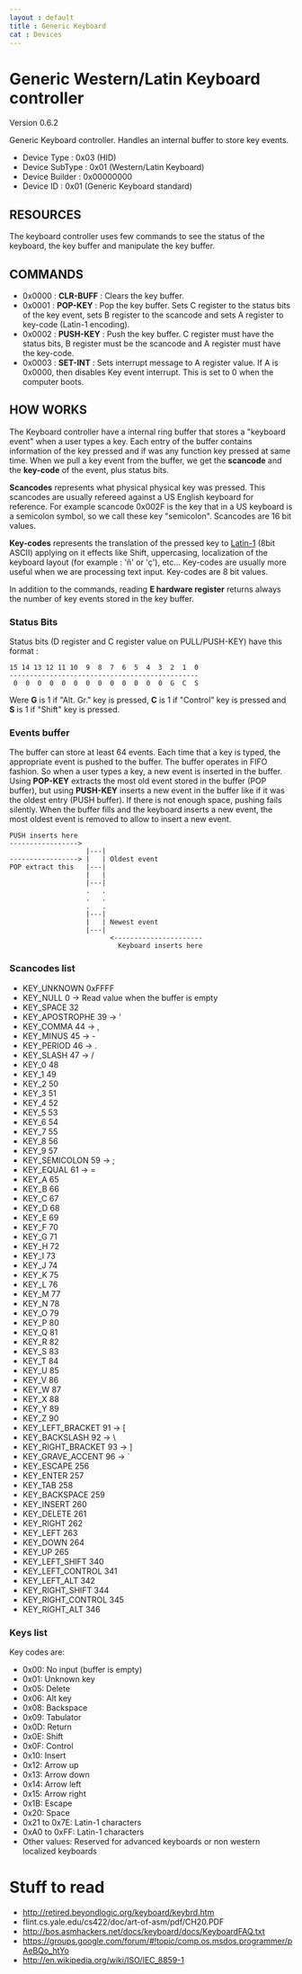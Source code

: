 ```yaml
---
layout : default
title : Generic Keyboard
cat : Devices
---
```

Generic Western/Latin Keyboard controller
================
Version 0.6.2

Generic Keyboard controller. Handles an internal buffer to store key events.

 - Device Type     : 0x03 (HID)
 - Device SubType  : 0x01 (Western/Latin Keyboard)
 - Device Builder  : 0x00000000
 - Device ID       : 0x01 (Generic Keyboard standard)


RESOURCES
---------

The keyboard controller uses few commands to see the status of the keyboard,
the key buffer and manipulate the key buffer.

COMMANDS
--------


 - 0x0000 : **CLR-BUFF** :
   Clears the key buffer.
 - 0x0001 : **POP-KEY** :
   Pop the key buffer. Sets C register to the status bits of the key event, 
   sets B register to the scancode and sets A register to key-code (Latin-1 
   encoding).
 - 0x0002 : **PUSH-KEY** :
   Push the key buffer. C register must have the status bits, B register must 
   be the scancode and A register must have the key-code.
 - 0x0003 : **SET-INT** :
   Sets interrupt message to A register value. If A is 0x0000, then disables
   Key event interrupt. This is set to 0 when the computer boots.

HOW WORKS
---------

The Keyboard controller have a internal ring buffer that stores a
"keyboard event" when a user types a key. Each entry of the buffer contains
information of the key pressed and if was any function key pressed at same time.
When we pull a key event from the buffer, we get the **scancode** and the **key-code** 
of the event, plus status bits.

**Scancodes** represents what physical physical key was pressed. This scancodes 
are usually refereed against a US English keyboard for reference. For example 
scancode 0x002F is the key that in a US keyboard is a semicolon symbol, so we 
call these key "semicolon". Scancodes are 16 bit values.

**Key-codes** represents the translation of the pressed key to [Latin-1](http://en.wikipedia.org/wiki/ISO/IEC_8859-1)
(8bit ASCII) applying on it effects like Shift, uppercasing, localization of the
keyboard layout (for example : 'ñ' or 'ç'), etc... Key-codes are usually more 
useful when we are processing text input. Key-codes are 8 bit values.

In addition to the commands, reading **E hardware register** returns always 
the number of key events stored in the key buffer.  

### Status Bits

Status bits (D register and C register value on PULL/PUSH-KEY) have this format :

    15 14 13 12 11 10  9  8  7  6  5  4  3  2  1  0
    -----------------------------------------------
     0  0  0  0  0  0  0  0  0  0  0  0  0  G  C  S

Were **G** is 1 if "Alt. Gr." key is pressed, **C** is 1 if "Control" key is pressed
 and **S** is 1 if "Shift" key is pressed.


### Events buffer
The buffer can store at least 64 events. Each time that a key is typed, the
appropriate event is pushed to the buffer.
The buffer operates in FIFO fashion. So when a user types a key, a new event is
inserted in the buffer. Using **POP-KEY** extracts the most old event stored 
in the buffer (POP buffer), but using **PUSH-KEY** inserts a new event in the 
buffer like if it was the oldest entry (PUSH buffer). If there is not enough 
space, pushing fails silently. When the buffer fills and the keyboard inserts a
new event, the most oldest event is removed to allow to insert a new event.

    PUSH inserts here
    ----------------->
                       |---|
    -----------------> |   | Oldest event
    POP extract this   |---|
                       |   |
                       |---|
                       .   .
                       .   .
                       .   .
                       |---|
                       |   | Newest event
                       |---|
                             <----------------------
                               Keyboard inserts here


### Scancodes list

 - KEY_UNKNOWN       0xFFFF
 - KEY_NULL          0    -> Read value when the buffer is empty
 - KEY_SPACE         32
 - KEY_APOSTROPHE    39   -> '
 - KEY_COMMA         44   -> ,
 - KEY_MINUS         45   -> -
 - KEY_PERIOD        46   -> .
 - KEY_SLASH         47   -> /
 - KEY_0             48
 - KEY_1             49
 - KEY_2             50
 - KEY_3             51
 - KEY_4             52
 - KEY_5             53
 - KEY_6             54
 - KEY_7             55
 - KEY_8             56
 - KEY_9             57
 - KEY_SEMICOLON     59   -> ;
 - KEY_EQUAL         61   -> =
 - KEY_A             65
 - KEY_B             66
 - KEY_C             67
 - KEY_D             68
 - KEY_E             69
 - KEY_F             70
 - KEY_G             71
 - KEY_H             72
 - KEY_I             73
 - KEY_J             74
 - KEY_K             75
 - KEY_L             76
 - KEY_M             77
 - KEY_N             78
 - KEY_O             79
 - KEY_P             80
 - KEY_Q             81
 - KEY_R             82
 - KEY_S             83
 - KEY_T             84
 - KEY_U             85
 - KEY_V             86
 - KEY_W             87
 - KEY_X             88
 - KEY_Y             89
 - KEY_Z             90
 - KEY_LEFT_BRACKET  91  -> [
 - KEY_BACKSLASH     92  -> \
 - KEY_RIGHT_BRACKET 93  -> ]
 - KEY_GRAVE_ACCENT  96  -> `
 - KEY_ESCAPE        256
 - KEY_ENTER         257
 - KEY_TAB           258
 - KEY_BACKSPACE     259
 - KEY_INSERT        260
 - KEY_DELETE        261
 - KEY_RIGHT         262
 - KEY_LEFT          263
 - KEY_DOWN          264
 - KEY_UP            265
 - KEY_LEFT_SHIFT    340
 - KEY_LEFT_CONTROL  341
 - KEY_LEFT_ALT      342
 - KEY_RIGHT_SHIFT   344
 - KEY_RIGHT_CONTROL 345
 - KEY_RIGHT_ALT     346

### Keys list

Key codes are:

 - 0x00: No input (buffer is empty)
 - 0x01: Unknown key
 - 0x05: Delete
 - 0x06: Alt key
 - 0x08: Backspace
 - 0x09: Tabulator
 - 0x0D: Return
 - 0x0E: Shift
 - 0x0F: Control
 - 0x10: Insert
 - 0x12: Arrow up
 - 0x13: Arrow down
 - 0x14: Arrow left
 - 0x15: Arrow right
 - 0x1B: Escape
 - 0x20: Space
 - 0x21 to 0x7E: Latin-1 characters
 - 0xA0 to 0xFF: Latin-1 characters
 - Other values: Reserved for advanced keyboards or non western localized
   keyboards


Stuff to read
=============

 - http://retired.beyondlogic.org/keyboard/keybrd.htm
 - flint.cs.yale.edu/cs422/doc/art-of-asm/pdf/CH20.PDF
 - http://bos.asmhackers.net/docs/keyboard/docs/KeyboardFAQ.txt
 - https://groups.google.com/forum/#!topic/comp.os.msdos.programmer/pAeBQo_htYo
 - http://en.wikipedia.org/wiki/ISO/IEC_8859-1

